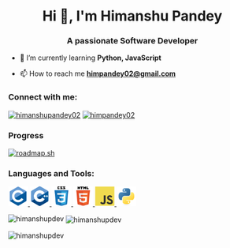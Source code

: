 <h1 align="center">Hi 👋, I'm Himanshu Pandey</h1>
<h3 align="center">A passionate Software Developer</h3>




- 🌱 I’m currently learning **Python, JavaScript**

- 📫 How to reach me **himpandey02@gmail.com**

<h3 align="left">Connect with me:</h3>
<p align="left">
<a href="https://linkedin.com/in/himanshupandey02" target="blank"><img align="center" src="https://raw.githubusercontent.com/rahuldkjain/github-profile-readme-generator/master/src/images/icons/Social/linked-in-alt.svg" alt="himanshupandey02" height="30" width="40" /></a>
<a href="https://www.hackerrank.com/himpandey02" target="blank"><img align="center" src="https://raw.githubusercontent.com/rahuldkjain/github-profile-readme-generator/master/src/images/icons/Social/hackerrank.svg" alt="himpandey02" height="30" width="40" /></a>
</p>
<h3 align="left">Progress</h3>
<a href="https://roadmap.sh"><img src="https://roadmap.sh/card/wide/670c15dc791f57dd60a95251?variant=dark&roadmaps=cpp%2Cpython%2Cdatastructures-and-algorithms" alt="roadmap.sh"/></a>
<h3 align="left">Languages and Tools:</h3>
<p align="left"> <a href="https://www.cprogramming.com/" target="_blank" rel="noreferrer"> <img src="https://raw.githubusercontent.com/devicons/devicon/master/icons/c/c-original.svg" alt="c" width="40" height="40"/> </a> <a href="https://www.w3schools.com/cpp/" target="_blank" rel="noreferrer"> <img src="https://raw.githubusercontent.com/devicons/devicon/master/icons/cplusplus/cplusplus-original.svg" alt="cplusplus" width="40" height="40"/> </a> <a href="https://www.w3schools.com/css/" target="_blank" rel="noreferrer"> <img src="https://raw.githubusercontent.com/devicons/devicon/master/icons/css3/css3-original-wordmark.svg" alt="css3" width="40" height="40"/> </a> <a href="https://www.w3.org/html/" target="_blank" rel="noreferrer"> <img src="https://raw.githubusercontent.com/devicons/devicon/master/icons/html5/html5-original-wordmark.svg" alt="html5" width="40" height="40"/> </a> <a href="https://developer.mozilla.org/en-US/docs/Web/JavaScript" target="_blank" rel="noreferrer"> <img src="https://raw.githubusercontent.com/devicons/devicon/master/icons/javascript/javascript-original.svg" alt="javascript" width="40" height="40"/> </a> <a href="https://www.python.org" target="_blank" rel="noreferrer"> <img src="https://raw.githubusercontent.com/devicons/devicon/master/icons/python/python-original.svg" alt="python" width="40" height="40"/> </a> </p>

<p><img align="left" src="https://github-readme-stats.vercel.app/api/top-langs?username=himanshupdev&show_icons=true&locale=en&layout=compact" alt="himanshupdev" /></p>

<p>&nbsp;<img align="center" src="https://github-readme-stats.vercel.app/api?username=himanshupdev&show_icons=true&locale=en" alt="himanshupdev" /></p>

<p><img align="center" src="https://github-readme-streak-stats.herokuapp.com/?user=himanshupdev&" alt="himanshupdev" /></p>

